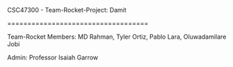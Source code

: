 CSC47300 - Team-Rocket-Project: Damit

===================================

Team-Rocket Members: MD Rahman, Tyler Ortiz, Pablo Lara, Oluwadamilare Jobi

Admin: Professor Isaiah Garrow